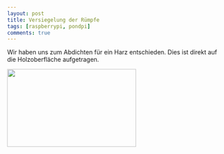 ```yaml
---
layout: post
title: Versiegelung der Rümpfe
tags: [raspberrypi, pondpi]
comments: true
---
```


<p>Wir haben uns zum Abdichten für ein Harz entschieden. Dies ist direkt auf die Holzoberfläche aufgetragen.</p>
<p><a href="http://meinjens.de/wp-content/uploads/2017/04/Rümpfe.jpg"><img class="alignleft wp-image-156 size-medium" src="http://meinjens.de/wp-content/uploads/2017/04/Rümpfe-300x181.jpg" alt="" width="300" height="181"></a></p>